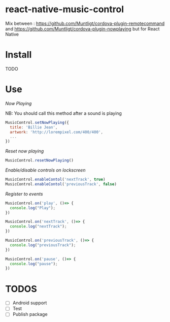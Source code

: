 # react-native-music-control

Mix between : https://github.com/Muntligt/cordova-plugin-remotecommand and https://github.com/Muntligt/cordova-plugin-nowplaying but for React Native


# Install

TODO

# Use

*Now Playing*

NB: You should call this method after a sound is playing

```javascript
MusicControl.setNowPlaying({
  title: 'Billie Jean',
  artwork: 'http://lorempixel.com/400/400',
  ...
})
```



*Reset now playing*

```javascript
MusicControl.resetNowPlaying()
```

*Enable/disable controls on lockscreen*

```javascript
MusicControl.enableContol('nextTrack', true)
MusicControl.enableContol('previousTrack', false)
```

*Register to events*

```javascript
MusicControl.on('play', ()=> {
  console.log("Play");
})

MusicControl.on('nextTrack', ()=> {
  console.log("nextTrack");
})

MusicControl.on('previousTrack', ()=> {
  console.log("previousTrack");
})

MusicControl.on('pause', ()=> {
  console.log("pause");
})
```


# TODOS

- [ ] Android support
- [ ] Test
- [ ] Publish package
